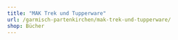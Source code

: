 ```yaml
---
title: "MAK Trek und Tupperware"
url: /garmisch-partenkirchen/mak-trek-und-tupperware/
shop: Bücher
---
```

